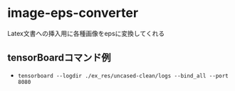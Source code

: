 # image-eps-converter
Latex文書への挿入用に各種画像をepsに変換してくれる

## tensorBoardコマンド例
- `tensorboard --logdir ./ex_res/uncased-clean/logs --bind_all --port 8080`